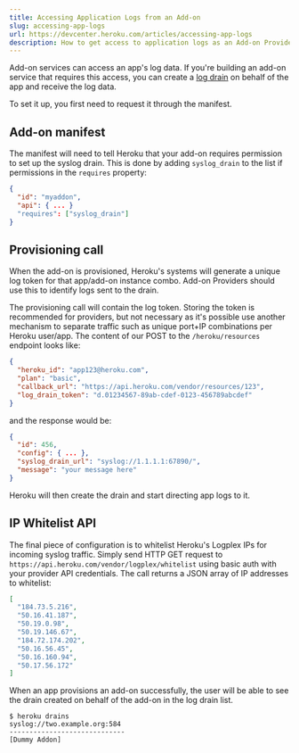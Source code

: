 ```yaml
---
title: Accessing Application Logs from an Add-on
slug: accessing-app-logs
url: https://devcenter.heroku.com/articles/accessing-app-logs
description: How to get access to application logs as an Add-on Provider
---
```


Add-on services can access an app's log data.  If you're building an add-on service that requires this access, you can create a [log drain](https://devcenter.heroku.com/articles/logging) on behalf of the app and receive the log data.

To set it up, you first need to request it through the manifest.

## Add-on manifest

The manifest will need to tell Heroku that your add-on requires permission to set up the syslog drain. This is done by adding `syslog_drain` to the list if permissions in the `requires` property:

``` json
{
  "id": "myaddon",
  "api": { ... }
  "requires": ["syslog_drain"]
}
```

## Provisioning call

When the add-on is provisioned, Heroku's systems will generate a unique log token for that app/add-on instance combo. Add-on Providers should use this to identify logs sent to the drain.

The provisioning call will contain the log token. Storing the token is recommended for providers, but not necessary as it's possible use another mechanism to separate traffic such as unique port+IP combinations per Heroku user/app. The content of our POST to the `/heroku/resources` endpoint looks like:

``` json
{
  "heroku_id": "app123@heroku.com", 
  "plan": "basic", 
  "callback_url": "https://api.heroku.com/vendor/resources/123",
  "log_drain_token": "d.01234567-89ab-cdef-0123-456789abcdef"
}
```

and the response would be:

``` json
{
  "id": 456, 
  "config": { ... },
  "syslog_drain_url": "syslog://1.1.1.1:67890/",
  "message": "your message here"
}
```

Heroku will then create the drain and start directing app logs to it. 

## IP Whitelist API

The final piece of configuration is to whitelist Heroku's Logplex IPs for incoming syslog traffic. Simply send HTTP GET request to `https://api.heroku.com/vendor/logplex/whitelist` using basic auth with your provider API credentials. The call returns a JSON array of IP addresses to whitelist:

``` json
[
  "184.73.5.216",
  "50.16.41.187",
  "50.19.0.98",
  "50.19.146.67",
  "184.72.174.202",
  "50.16.56.45",
  "50.16.160.94",
  "50.17.56.172"
]
```

When an app provisions an add-on successfully, the user will be able to see the drain created on behalf of the add-on in the log drain list.

``` term
$ heroku drains
syslog://two.example.org:584
-----------------------------
[Dummy Addon]
```
 